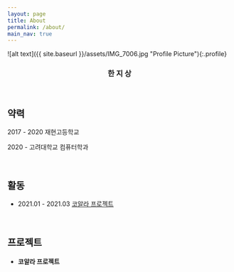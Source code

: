 ```yaml
---
layout: page
title: About
permalink: /about/
main_nav: true
---
```


![alt text]({{ site.baseurl }}/assets/IMG_7006.jpg "Profile Picture"){:.profile}


### <center>한 지 상</center>




<br>

## 약력
2017 - 2020 재현고등학교

2020 -      고려대학교 컴퓨터학과

<br>

## 활동
- 2021.01 - 2021.03 <a href="#coala"> 코알라 프로젝트 </a>

<br>

## 프로젝트
- <h4 id="coala">코알라 프로젝트</h4> 


<br>